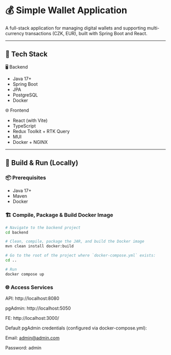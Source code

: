 # 💰 Simple Wallet Application

A full-stack application for managing digital wallets and supporting multi-currency transactions (CZK, EUR), built with Spring Boot and React.

---

## 🔧 Tech Stack

🖥️ Backend
- Java 17+
- Spring Boot
- JPA
- PostgreSQL
- Docker

🌐 Frontend
- React (with Vite)
- TypeScript
- Redux Toolkit + RTK Query
- MUI
- Docker + NGINX

---

## 🚀 Build & Run (Locally)

### 📦 Prerequisites

- Java 17+
- Maven
- Docker

### 🏗️ Compile, Package & Build Docker Image

```bash
# Navigate to the backend project
cd backend
```

```bash
# Clean, compile, package the JAR, and build the Docker image
mvn clean install docker:build
```

```bash
# Go to the root of the project where `docker-compose.yml` exists:
cd ..
```

```bash
# Run
docker compose up
```

### 🌐 Access Services

API: http://localhost:8080

pgAdmin: http://localhost:5050

FE: http://localhost:3000/

Default pgAdmin credentials (configured via docker-compose.yml):

Email: admin@admin.com

Password: admin
